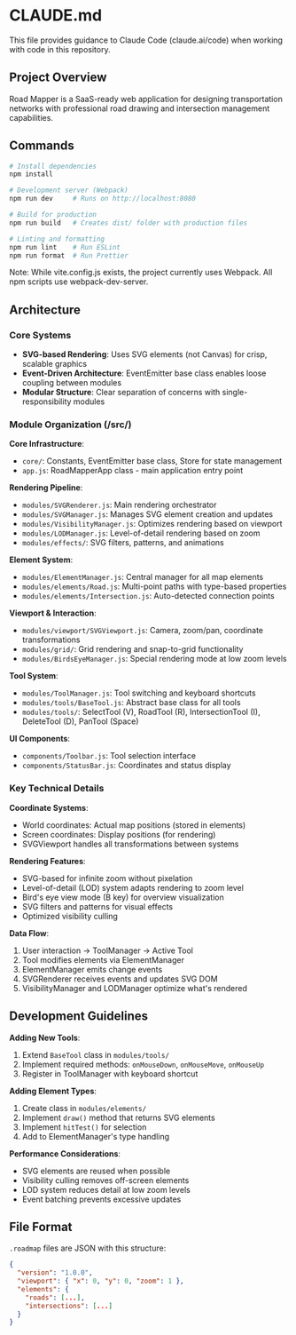 # CLAUDE.md

This file provides guidance to Claude Code (claude.ai/code) when working with code in this repository.

## Project Overview

Road Mapper is a SaaS-ready web application for designing transportation networks with professional road drawing and intersection management capabilities.

## Commands

```bash
# Install dependencies
npm install

# Development server (Webpack)
npm run dev     # Runs on http://localhost:8080

# Build for production
npm run build   # Creates dist/ folder with production files

# Linting and formatting
npm run lint    # Run ESLint
npm run format  # Run Prettier
```

Note: While vite.config.js exists, the project currently uses Webpack. All npm scripts use webpack-dev-server.

## Architecture

### Core Systems
- **SVG-based Rendering**: Uses SVG elements (not Canvas) for crisp, scalable graphics
- **Event-Driven Architecture**: EventEmitter base class enables loose coupling between modules
- **Modular Structure**: Clear separation of concerns with single-responsibility modules

### Module Organization (/src/)

**Core Infrastructure**:
- `core/`: Constants, EventEmitter base class, Store for state management
- `app.js`: RoadMapperApp class - main application entry point

**Rendering Pipeline**:
- `modules/SVGRenderer.js`: Main rendering orchestrator
- `modules/SVGManager.js`: Manages SVG element creation and updates
- `modules/VisibilityManager.js`: Optimizes rendering based on viewport
- `modules/LODManager.js`: Level-of-detail rendering based on zoom
- `modules/effects/`: SVG filters, patterns, and animations

**Element System**:
- `modules/ElementManager.js`: Central manager for all map elements
- `modules/elements/Road.js`: Multi-point paths with type-based properties
- `modules/elements/Intersection.js`: Auto-detected connection points

**Viewport & Interaction**:
- `modules/viewport/SVGViewport.js`: Camera, zoom/pan, coordinate transformations
- `modules/grid/`: Grid rendering and snap-to-grid functionality
- `modules/BirdsEyeManager.js`: Special rendering mode at low zoom levels

**Tool System**:
- `modules/ToolManager.js`: Tool switching and keyboard shortcuts
- `modules/tools/BaseTool.js`: Abstract base class for all tools
- `modules/tools/`: SelectTool (V), RoadTool (R), IntersectionTool (I), DeleteTool (D), PanTool (Space)

**UI Components**:
- `components/Toolbar.js`: Tool selection interface
- `components/StatusBar.js`: Coordinates and status display

### Key Technical Details

**Coordinate Systems**:
- World coordinates: Actual map positions (stored in elements)
- Screen coordinates: Display positions (for rendering)
- SVGViewport handles all transformations between systems

**Rendering Features**:
- SVG-based for infinite zoom without pixelation
- Level-of-detail (LOD) system adapts rendering to zoom level
- Bird's eye view mode (B key) for overview visualization
- SVG filters and patterns for visual effects
- Optimized visibility culling

**Data Flow**:
1. User interaction → ToolManager → Active Tool
2. Tool modifies elements via ElementManager
3. ElementManager emits change events
4. SVGRenderer receives events and updates SVG DOM
5. VisibilityManager and LODManager optimize what's rendered

## Development Guidelines

**Adding New Tools**:
1. Extend `BaseTool` class in `modules/tools/`
2. Implement required methods: `onMouseDown`, `onMouseMove`, `onMouseUp`
3. Register in ToolManager with keyboard shortcut

**Adding Element Types**:
1. Create class in `modules/elements/`
2. Implement `draw()` method that returns SVG elements
3. Implement `hitTest()` for selection
4. Add to ElementManager's type handling

**Performance Considerations**:
- SVG elements are reused when possible
- Visibility culling removes off-screen elements
- LOD system reduces detail at low zoom levels
- Event batching prevents excessive updates

## File Format

`.roadmap` files are JSON with this structure:
```json
{
  "version": "1.0.0",
  "viewport": { "x": 0, "y": 0, "zoom": 1 },
  "elements": {
    "roads": [...],
    "intersections": [...]
  }
}
```